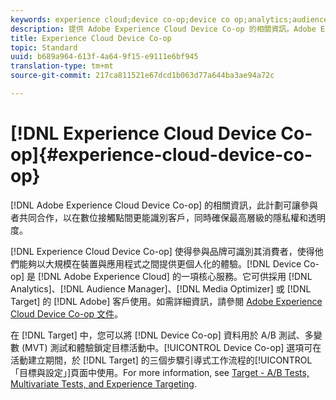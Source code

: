 ```yaml
---
keywords: experience cloud;device co-op;device co op;analytics;audience manager;aam;media optimizer;裝置圖表
description: 提供 Adobe Experience Cloud Device Co-op 的相關資訊。Adobe Experience Cloud Device Co-op 計劃可讓參與者共同合作，以在數位接觸點間更能識別客戶，同時確保最高層級的隱私權和透明度。
title: Experience Cloud Device Co-op
topic: Standard
uuid: b689a964-613f-4a64-9f15-e9111e6bf945
translation-type: tm+mt
source-git-commit: 217ca811521e67dcd1b063d77a644ba3ae94a72c

---
```



# [!DNL Experience Cloud Device Co-op]{#experience-cloud-device-co-op}

[!DNL Adobe Experience Cloud Device Co-op] 的相關資訊，此計劃可讓參與者共同合作，以在數位接觸點間更能識別客戶，同時確保最高層級的隱私權和透明度。

[!DNL Experience Cloud Device Co-op] 使得參與品牌可識別其消費者，使得他們能夠以大規模在裝置與應用程式之間提供更個人化的體驗。[!DNL Device Co-op] 是 [!DNL Adobe Experience Cloud] 的一項核心服務。它可供採用 [!DNL Analytics]、[!DNL Audience Manager]、[!DNL Media Optimizer] 或 [!DNL Target] 的 [!DNL Adobe] 客戶使用。如需詳細資訊，請參閱 [Adobe Experience Cloud Device Co-op 文件](https://docs.adobe.com/content/help/en/device-co-op/using/home.html)。

在 [!DNL Target] 中，您可以將 [!DNL Device Co-op] 資料用於 A/B 測試、多變數 (MVT) 測試和體驗鎖定目標活動中。[!UICONTROL Device Co-op] 選項可在活動建立期間，於 [!DNL Target] 的三個步驟引導式工作流程的[!UICONTROL 「目標與設定」]頁面中使用。For more information, see [Target - A/B Tests, Multivariate Tests, and Experience Targeting](https://docs.adobe.com/content/help/en/device-co-op/using/data/target.html).
